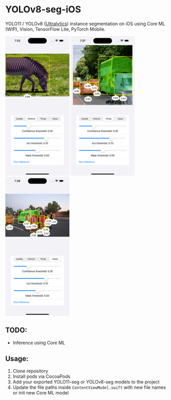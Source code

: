 # YOLOv8-seg-iOS
YOLO11 / YOLOv8 ([Ultralytics](https://github.com/ultralytics/ultralytics)) instance segmentation on iOS using Core ML (WIP), Vision, TensorFlow Lite, PyTorch Mobile.

<img src="Docs/Images/Example1.png" width="200"> <img src="Docs/Images/Example2.png" width="200"> <img src="Docs/Images/Example3.png" width="200">

## TODO:
- Inference using Core ML

## Usage:
1. Clone repository
2. Install pods via CocoaPods
3. Add your exported YOLO11-seg or YOLOv8-seg models to the project
4. Update the file paths inside `ContentViewModel.swift` with new file names or init new Core ML model
